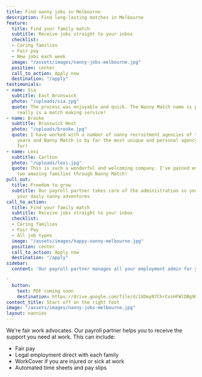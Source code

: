 ```yaml
---
title: Find nanny jobs in Melbourne
description: Find long-lasting matches in Melbourne
feature:
  title: Find your family match
  subtitle: Receive jobs straight to your inbox
  checklist:
  - Caring families
  - Fair pay
  - New jobs each week
  image: "/assets/images/nanny-jobs-melbourne.jpg"
  position: center
  call_to_action: Apply now
  destination: "/apply"
testimonials:
- name: Sia
  subtitle: East Brunswick
  photo: "/uploads/sia.jpg"
  quote: The process was enjoyable and quick. The Nanny Match name is perfect, it
    really is a match making service!
- name: Brooke
  subtitle: Brunswick West
  photo: "/uploads/brooke.jpg"
  quote: I have worked with a number of nanny recruitment agencies of the last 17
    years and Nanny Match is by far the most unique and personal agency I have worked
    for!
- name: Lexi
  subtitle: Carlton
  photo: "/uploads/lexi.jpg"
  quote: This is such a wonderful and welcoming company. I've gained employment with
    two amazing families through Nanny Match!
pull_out:
  title: Freedom to grow
  subtitle: Our payroll partner takes care of the administration so you can enjoy
    your daily nanny adventures.
call_to_action:
  title: Find your family match
  subtitle: Receive jobs straight to your inbox
  checklist:
  - Caring families
  - Fair Pay
  - All job types
  image: "/assets/images/happy-nanny-melbourne.jpg"
  position: center
  call_to_action: Apply now
  destination: "/apply"
sidebar:
  content: 'Our payroll partner manages all your employment admin for you!

'
  button:
    text: PDF coming soon
    destination: https://drive.google.com/file/d/1XOmyN7ChrCosHFWlDBg9OlkASEi89uOl/view?usp=sharing
content_title: Start off on the right foot
image: "/assets/images/nanny-jobs-melbourne.jpg"
layout: nannies
---
```


We're fair work advocates. Our payroll partner helps you to receive the support you need at work. This can include: 

- Fair pay
- Legal employment direct with each family
- WorkCover if you are injured or sick at work
- Automated time sheets and pay slips
